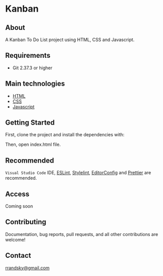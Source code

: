 # Kanban

## About

A Kanban To Do List project using HTML, CSS and Javascript.

## Requirements

- Git 2.37.3 or higher

## Main technologies

- [HTML](https://developer.mozilla.org/pt-BR/docs/Web/HTML)
- [CSS](https://developer.mozilla.org/pt-BR/docs/Web/CSS)
- [Javascript](https://developer.mozilla.org/pt-BR/docs/Web/JavaScript)

## Getting Started

First, clone the project and install the dependencies with:

Then, open index.html file.

## Recommended

`Visual Studio Code` IDE, [ESLint](https://marketplace.visualstudio.com/items?itemName=dbaeumer.vscode-eslint), [Stylelint](https://marketplace.visualstudio.com/items?itemName=stylelint.vscode-stylelint), [EditorConfig](https://marketplace.visualstudio.com/items?itemName=EditorConfig.EditorConfig) and [Prettier](https://marketplace.visualstudio.com/items?itemName=esbenp.prettier-vscode) are recommended.

## Access

Coming soon

## Contributing

Documentation, bug reports, pull requests, and all other contributions are welcome!

## Contact

rrandsky@gmail.com

```

```
